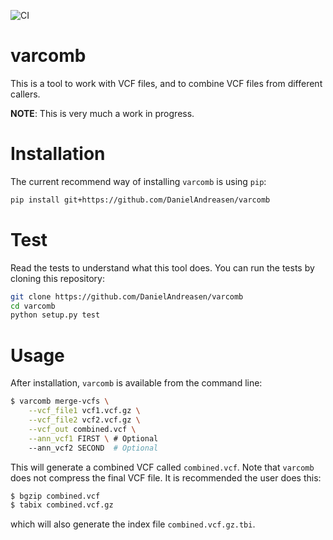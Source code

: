![CI](https://github.com/DanielAndreasen/varcomb/workflows/CI/badge.svg?branch=master)

# varcomb

This is a tool to work with VCF files, and to combine VCF files from different callers.

**NOTE**: This is very much a work in progress.


# Installation
The current recommend way of installing `varcomb` is using `pip`:

```bash
pip install git+https://github.com/DanielAndreasen/varcomb
```

# Test
Read the tests to understand what this tool does. You can run the tests by cloning this repository:

```bash
git clone https://github.com/DanielAndreasen/varcomb
cd varcomb
python setup.py test
```

# Usage
After installation, `varcomb` is available from the command line:

```bash
$ varcomb merge-vcfs \
    --vcf_file1 vcf1.vcf.gz \
    --vcf_file2 vcf2.vcf.gz \
    --vcf_out combined.vcf \
    --ann_vcf1 FIRST \ # Optional
    --ann_vcf2 SECOND  # Optional
```
This will generate a combined VCF called `combined.vcf`. Note that `varcomb` does not
compress the final VCF file. It is recommended the user does this:

```bash
$ bgzip combined.vcf
$ tabix combined.vcf.gz
```
which will also generate the index file `combined.vcf.gz.tbi`.

